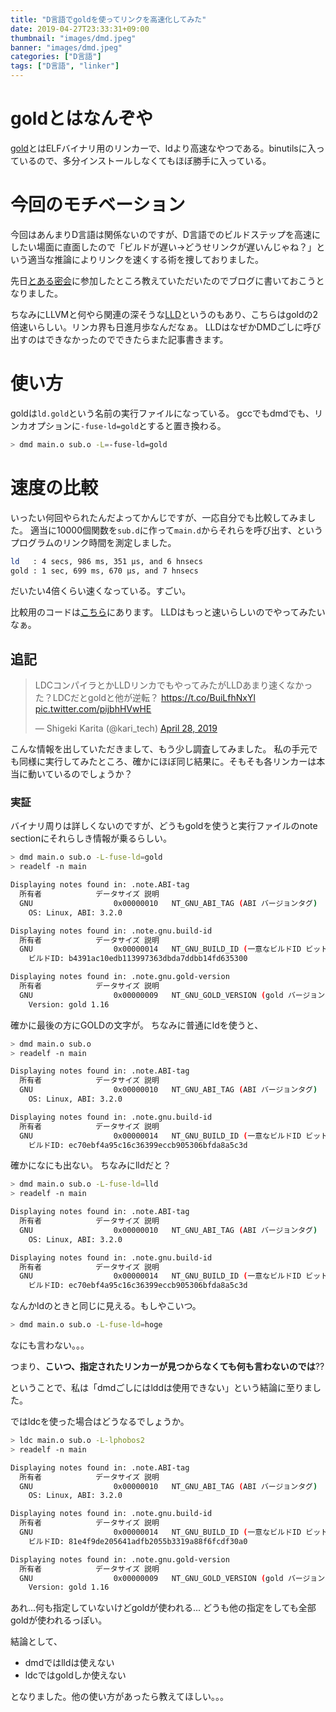```yaml
---
title: "D言語でgoldを使ってリンクを高速化してみた"
date: 2019-04-27T23:33:31+09:00
thumbnail: "images/dmd.jpeg"
banner: "images/dmd.jpeg"
categories: ["D言語"]
tags: ["D言語", "linker"]
---
```


# goldとはなんぞや
[gold](https://en.wikipedia.org/wiki/Gold_(linke))とはELFバイナリ用のリンカーで、ldより高速なやつである。binutilsに入っているので、多分インストールしなくてもほぼ勝手に入っている。

# 今回のモチベーション
今回はあんまりD言語は関係ないのですが、D言語でのビルドステップを高速にしたい場面に直面したので「ビルドが遅い→どうせリンクが遅いんじゃね？」という適当な推論によりリンクを速くする術を捜しておりました。

先日[とある密会](https://connpass.com/event/127884/)に参加したところ教えていただいたのでブログに書いておこうとなりました。

ちなみにLLVMと何やら関連の深そうな[LLD](https://lld.llvm.org/)というのもあり、こちらはgoldの2倍速いらしい。リンカ界も日進月歩なんだなぁ。
LLDはなぜかDMDごしに呼び出すのはできなかったのでできたらまた記事書きます。

# 使い方
goldは`ld.gold`という名前の実行ファイルになっている。
gccでもdmdでも、リンカオプションに`-fuse-ld=gold`とすると置き換わる。
```bash
> dmd main.o sub.o -L=-fuse-ld=gold
```

# 速度の比較

いったい何回やられたんだよってかんじですが、一応自分でも比較してみました。
適当に10000個関数を`sub.d`に作って`main.d`からそれらを呼び出す、というプログラムのリンク時間を測定しました。
```bash
ld   : 4 secs, 986 ms, 351 μs, and 6 hnsecs
gold : 1 sec, 699 ms, 670 μs, and 7 hnsecs
```
だいたい4倍くらい速くなっている。すごい。

比較用のコードは[こちら](https://gist.github.com/Sobaya007/fcd6d0eaee61f33e9d22dee112e155b9)にあります。
LLDはもっと速いらしいのでやってみたいなぁ。 

## 追記
<blockquote class="twitter-tweet" data-partner="tweetdeck"><p lang="ja" dir="ltr">LDCコンパイラとかLLDリンカでもやってみたがLLDあまり速くなかった？LDCだとgoldと他が逆転？ <a href="https://t.co/BuiLfhNxYl">https://t.co/BuiLfhNxYl</a> <a href="https://t.co/pijbhHVwHE">pic.twitter.com/pijbhHVwHE</a></p>&mdash; Shigeki Karita (@kari_tech) <a href="https://twitter.com/kari_tech/status/1122335530421612544?ref_src=twsrc%5Etfw">April 28, 2019</a></blockquote>
<script async src="https://platform.twitter.com/widgets.js" charset="utf-8"></script>
こんな情報を出していただきまして、もう少し調査してみました。
私の手元でも同様に実行してみたところ、確かにほぼ同じ結果に。そもそも各リンカーは本当に動いているのでしょうか？

### 実証
バイナリ周りは詳しくないのですが、どうもgoldを使うと実行ファイルのnote sectionにそれらしき情報が乗るらしい。

```bash
> dmd main.o sub.o -L-fuse-ld=gold
> readelf -n main

Displaying notes found in: .note.ABI-tag
  所有者            データサイズ	説明
  GNU                  0x00000010	NT_GNU_ABI_TAG (ABI バージョンタグ)
    OS: Linux, ABI: 3.2.0

Displaying notes found in: .note.gnu.build-id
  所有者            データサイズ	説明
  GNU                  0x00000014	NT_GNU_BUILD_ID (一意なビルドID ビット列)
    ビルドID: b4391ac10edb113997363dbda7ddbb14fd635300

Displaying notes found in: .note.gnu.gold-version
  所有者            データサイズ	説明
  GNU                  0x00000009	NT_GNU_GOLD_VERSION (gold バージョン)
    Version: gold 1.16
```
確かに最後の方にGOLDの文字が。
ちなみに普通にldを使うと、
```bash
> dmd main.o sub.o
> readelf -n main

Displaying notes found in: .note.ABI-tag
  所有者            データサイズ	説明
  GNU                  0x00000010	NT_GNU_ABI_TAG (ABI バージョンタグ)
    OS: Linux, ABI: 3.2.0

Displaying notes found in: .note.gnu.build-id
  所有者            データサイズ	説明
  GNU                  0x00000014	NT_GNU_BUILD_ID (一意なビルドID ビット列)
    ビルドID: ec70ebf4a95c16c36399eccb905306bfda8a5c3d
```
確かになにも出ない。
ちなみにlldだと？
```bash
> dmd main.o sub.o -L-fuse-ld=lld
> readelf -n main

Displaying notes found in: .note.ABI-tag
  所有者            データサイズ	説明
  GNU                  0x00000010	NT_GNU_ABI_TAG (ABI バージョンタグ)
    OS: Linux, ABI: 3.2.0

Displaying notes found in: .note.gnu.build-id
  所有者            データサイズ	説明
  GNU                  0x00000014	NT_GNU_BUILD_ID (一意なビルドID ビット列)
    ビルドID: ec70ebf4a95c16c36399eccb905306bfda8a5c3d
```
なんかldのときと同じに見える。もしやこいつ。
```bash
> dmd main.o sub.o -L-fuse-ld=hoge
```
なにも言わない。。。

つまり、**こいつ、指定されたリンカーが見つからなくても何も言わないのでは**??

ということで、私は「dmdごしにはlddは使用できない」という結論に至りました。

ではldcを使った場合はどうなるでしょうか。
```bash
> ldc main.o sub.o -L-lphobos2
> readelf -n main

Displaying notes found in: .note.ABI-tag
  所有者            データサイズ	説明
  GNU                  0x00000010	NT_GNU_ABI_TAG (ABI バージョンタグ)
    OS: Linux, ABI: 3.2.0

Displaying notes found in: .note.gnu.build-id
  所有者            データサイズ	説明
  GNU                  0x00000014	NT_GNU_BUILD_ID (一意なビルドID ビット列)
    ビルドID: 81e4f9de205641adfb2055b3319a88f6fcdf30a0

Displaying notes found in: .note.gnu.gold-version
  所有者            データサイズ	説明
  GNU                  0x00000009	NT_GNU_GOLD_VERSION (gold バージョン)
    Version: gold 1.16
```
あれ...何も指定していないけどgoldが使われる...
どうも他の指定をしても全部goldが使われるっぽい。

結論として、
- dmdではlldは使えない
- ldcではgoldしか使えない

となりました。他の使い方があったら教えてほしい。。。
